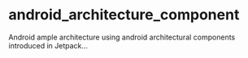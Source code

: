 # android_architecture_component
Android ample architecture using android architectural components introduced in Jetpack...

